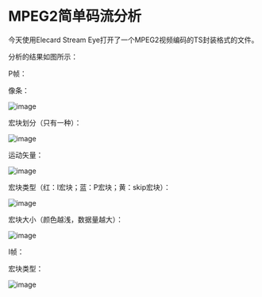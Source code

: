 # MPEG2简单码流分析

今天使用Elecard Stream Eye打开了一个MPEG2视频编码的TS封装格式的文件。

分析的结果如图所示：

P帧：

像条：

![image](https://user-images.githubusercontent.com/87458342/127625268-a8af0a28-3164-4c07-ac83-b803a983e5ef.png)

宏块划分（只有一种）：

![image](https://user-images.githubusercontent.com/87458342/127625291-e808b56a-5c03-4a9a-ae31-fd2238442dda.png)

运动矢量：

![image](https://user-images.githubusercontent.com/87458342/127625318-5b12e760-e012-4c1d-95ec-cd5ae1106049.png)

宏块类型（红：I宏块；蓝：P宏块；黄：skip宏块）：

![image](https://user-images.githubusercontent.com/87458342/127625347-e6651517-12e9-42c6-982f-e88f60e32f64.png)

宏块大小（颜色越浅，数据量越大）：

![image](https://user-images.githubusercontent.com/87458342/127625376-5f64b66c-5f81-4912-acc4-50529a40bb83.png)

I帧：

宏块类型：

![image](https://user-images.githubusercontent.com/87458342/127625407-36aa020d-8f71-4482-8ea7-9ca2f24b2da9.png)
